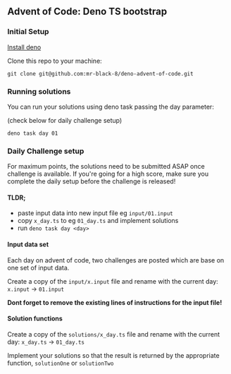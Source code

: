 ## Advent of Code: Deno TS bootstrap

### Initial Setup

[Install deno](https://deno.land/manual/getting_started/installation)

Clone this repo to your machine:
```shell
git clone git@github.com:mr-black-8/deno-advent-of-code.git
```

### Running solutions
You can run your solutions using deno task passing the day parameter:

(check below for daily challenge setup)
```
deno task day 01
```

### Daily Challenge setup
For maximum points, the solutions need to be submitted ASAP once challenge is available. If you're going for a high score, make sure you complete the daily setup before the challenge is released!

#### TLDR;
- paste input data into new input file eg `input/01.input`
- copy `x_day.ts` to eg `01_day.ts` and implement solutions
- run `deno task day <day>`

#### Input data set
Each day on advent of code, two challenges are posted which are base on one set of input data.

Create a copy of the `input/x.input` file and rename with the current day: `x.input` -> `01.input`

**Dont forget to remove the existing lines of instructions for the input file!**

#### Solution functions
Create a copy of the `solutions/x_day.ts` file and rename with the current day: `x_day.ts` -> `01_day.ts`

Implement your solutions so that the result is returned by the appropriate function, `solutionOne` or `solutionTwo`

